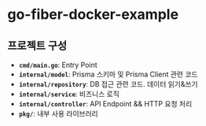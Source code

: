 # go-fiber-docker-example
## 프로젝트 구성

- **`cmd/main.go`**: Entry Point
- **`internal/model`**: Prisma 스키마 및 Prisma Client 관련 코드
- **`internal/repository`**: DB 접근 관련 코드. 데이터 읽기&쓰기
- **`internal/service`**: 비즈니스 로직
- **`internal/controller`**: API Endpoint && HTTP 요청 처리
- **`pkg/`**: 내부 사용 라이브러리